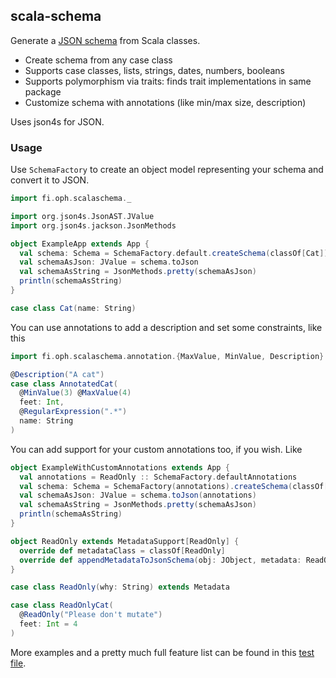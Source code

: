 ## scala-schema

Generate a [JSON schema](http://json-schema.org/) from Scala classes. 

- Create schema from any case class
- Supports case classes, lists, strings, dates, numbers, booleans
- Supports polymorphism via traits: finds trait implementations in same package
- Customize schema with annotations (like min/max size, description)

Uses json4s for JSON.

### Usage

Use `SchemaFactory` to create an object model representing your schema and convert it to JSON.

```scala
import fi.oph.scalaschema._

import org.json4s.JsonAST.JValue
import org.json4s.jackson.JsonMethods

object ExampleApp extends App {
  val schema: Schema = SchemaFactory.default.createSchema(classOf[Cat])
  val schemaAsJson: JValue = schema.toJson
  val schemaAsString = JsonMethods.pretty(schemaAsJson)
  println(schemaAsString)
}

case class Cat(name: String)
```

You can use annotations to add a description and set some constraints, like this

```scala
import fi.oph.scalaschema.annotation.{MaxValue, MinValue, Description}

@Description("A cat")
case class AnnotatedCat(
  @MinValue(3) @MaxValue(4)
  feet: Int,
  @RegularExpression(".*")
  name: String
)
```

You can add support for your custom annotations too, if you wish. Like

```scala
object ExampleWithCustomAnnotations extends App {
  val annotations = ReadOnly :: SchemaFactory.defaultAnnotations
  val schema: Schema = SchemaFactory(annotations).createSchema(classOf[AnnotatedCat])
  val schemaAsJson: JValue = schema.toJson(annotations)
  val schemaAsString = JsonMethods.pretty(schemaAsJson)
  println(schemaAsString)
}

object ReadOnly extends MetadataSupport[ReadOnly] {
  override def metadataClass = classOf[ReadOnly]
  override def appendMetadataToJsonSchema(obj: JObject, metadata: ReadOnly) = appendToDescription(obj, metadata.why)
}

case class ReadOnly(why: String) extends Metadata

case class ReadOnlyCat(
  @ReadOnly("Please don't mutate")
  feet: Int = 4
)
```

More examples and a pretty much full feature list can be found in this [test file](src/test/scala/fi/oph/scalaschema/JsonSchemaTest.scala).
